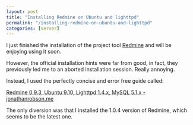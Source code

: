 ```yaml
---
layout: post
title: "Installing Redmine on Ubuntu and lighttpd"
permalink: "/installing-redmine-on-ubuntu-and-lighttpd"
categories: [server]
---
```


I just finished the installation of the project tool <a href="http://www.redmine.org/">Redmine</a> and will be enjoying using it soon.

However, the official installation hints were far from good, in fact, they previously led me to an aborted installation session. Really annoying.

Instead, I used the perfectly concise and error free guide called:

<a href="http://jonathanrobson.me/2010/04/redmine-0-9-3-ubuntu-9-10-lighttpd-1-4-x-mysql-5-1-x">Redmine 0.9.3, Ubuntu 9.10, Lighttpd 1.4.x, MySQL 5.1.x - jonathanrobson.me</a>

The only diversion was that I installed the 1.0.4 version of Redmine, which seems to be the latest one.
